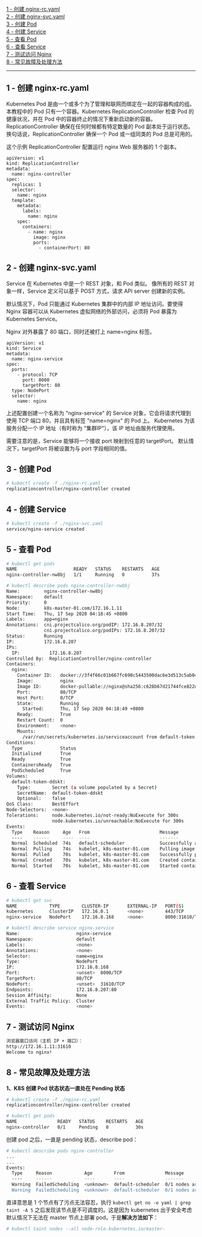 <nav>
<a href="#1---创建-nginx-rcyaml">1 - 创建 nginx-rc.yaml</a><br/>
<a href="#2---创建-nginx-svcyaml">2 - 创建 nginx-svc.yaml</a><br/>
<a href="#3---创建-pod">3 - 创建 Pod</a><br/>
<a href="#4---创建-service">4 - 创建 Service</a><br/>
<a href="#5---查看-pod">5 - 查看 Pod</a><br/>
<a href="#6---查看-service">6 - 查看 Service</a><br/>
<a href="#7---测试访问-nginx">7 - 测试访问 Nginx</a><br/>
<a href="#8---常见故障及处理方法">8 - 常见故障及处理方法</a><br/>

</nav>

---

## 1 - 创建 nginx-rc.yaml
Kubernetes Pod 是由一个或多个为了管理和联网而绑定在一起的容器构成的组。本教程中的 Pod 只有一个容器。Kubernetes ReplicationController 检查 Pod 的健康状况，并在 Pod 中的容器终止的情况下重新启动新的容器。ReplicationController 确保在任何时候都有特定数量的 Pod 副本处于运行状态。 换句话说，ReplicationController 确保一个 Pod 或一组同类的 Pod 总是可用的。

这个示例 ReplicationController 配置运行 nginx Web 服务器的 1 个副本。
```
apiVersion: v1
kind: ReplicationController
metadata:
  name: nginx-controller
spec:
  replicas: 1
  selector:
    name: nginx
  template:
    metadata:
      labels:
        name: nginx
    spec:
      containers:
        - name: nginx
          image: nginx
          ports:
            - containerPort: 80
```

## 2 - 创建 nginx-svc.yaml
Service 在 Kubernetes 中是一个 REST 对象，和 Pod 类似。 像所有的 REST 对象一样，Service 定义可以基于 POST 方式，请求 API server 创建新的实例。

默认情况下，Pod 只能通过 Kubernetes 集群中的内部 IP 地址访问。要使得 Nginx 容器可以从 Kubernetes 虚拟网络的外部访问，必须将 Pod 暴露为 Kubernetes Service。

Nginx 对外暴露了 80 端口，同时还被打上 name=nginx 标签。
```
apiVersion: v1
kind: Service
metadata:
  name: nginx-service
spec:
  ports:
    - protocol: TCP
      port: 8000
      targetPort: 80
  type: NodePort
  selector:
    name: nginx
```
上述配置创建一个名称为 "nginx-service" 的 Service 对象，它会将请求代理到使用 TCP 端口 80，并且具有标签 "name=nginx" 的 Pod 上。 Kubernetes 为该服务分配一个 IP 地址（有时称为 "集群IP"），该 IP 地址由服务代理使用。

需要注意的是，Service 能够将一个接收 port 映射到任意的 targetPort。 默认情况下，targetPort 将被设置为与 port 字段相同的值。

## 3 - 创建 Pod
```bash
# kubectl create -f ./nginx-rc.yaml
replicationcontroller/nginx-controller created
```

## 4 - 创建 Service
```bash
# kubectl create -f ./nginx-svc.yaml 
service/nginx-service created
```

## 5 - 查看 Pod
```bash
# kubectl get pods
NAME                     READY   STATUS    RESTARTS   AGE
nginx-controller-nw8bj   1/1     Running   0          37s
```
```bash
# kubectl describe pods nginx-controller-nw8bj
Name:         nginx-controller-nw8bj
Namespace:    default
Priority:     0
Node:         k8s-master-01.com/172.16.1.11
Start Time:   Thu, 17 Sep 2020 04:18:45 +0800
Labels:       app=nginx
Annotations:  cni.projectcalico.org/podIP: 172.16.8.207/32
              cni.projectcalico.org/podIPs: 172.16.8.207/32
Status:       Running
IP:           172.16.8.207
IPs:
  IP:           172.16.8.207
Controlled By:  ReplicationController/nginx-controller
Containers:
  nginx:
    Container ID:   docker://3f4f66c01b667fc690c5443500dac6e3d513c5ab0416f8715802a26cd0457e56
    Image:          nginx
    Image ID:       docker-pullable://nginx@sha256:c628b67d21744fce822d22fdcc0389f6bd763daac23a6b77147d0712ea7102d0
    Port:           80/TCP
    Host Port:      0/TCP
    State:          Running
      Started:      Thu, 17 Sep 2020 04:18:49 +0800
    Ready:          True
    Restart Count:  0
    Environment:    <none>
    Mounts:
      /var/run/secrets/kubernetes.io/serviceaccount from default-token-ddskt (ro)
Conditions:
  Type              Status
  Initialized       True 
  Ready             True 
  ContainersReady   True 
  PodScheduled      True 
Volumes:
  default-token-ddskt:
    Type:        Secret (a volume populated by a Secret)
    SecretName:  default-token-ddskt
    Optional:    false
QoS Class:       BestEffort
Node-Selectors:  <none>
Tolerations:     node.kubernetes.io/not-ready:NoExecute for 300s
                 node.kubernetes.io/unreachable:NoExecute for 300s
Events:
  Type    Reason     Age   From                          Message
  ----    ------     ----  ----                          -------
  Normal  Scheduled  74s   default-scheduler             Successfully assigned default/nginx-controller-nw8bj to k8s-master-01.com
  Normal  Pulling    74s   kubelet, k8s-master-01.com    Pulling image "nginx"
  Normal  Pulled     70s   kubelet, k8s-master-01.com    Successfully pulled image "nginx"
  Normal  Created    70s   kubelet, k8s-master-01.com    Created container nginx
  Normal  Started    70s   kubelet, k8s-master-01.com    Started container nginx
```

## 6 - 查看 Service
```bash
# kubectl get svc
NAME            TYPE        CLUSTER-IP       EXTERNAL-IP   PORT(S)          AGE
kubernetes      ClusterIP   172.16.0.1       <none>        443/TCP          39m
nginx-service   NodePort    172.16.8.168     <none>        8000:31610/TCP   10s
```
```bash
# kubectl describe service nginx-service
Name:                     nginx-service
Namespace:                default
Labels:                   <none>
Annotations:              <none>
Selector:                 name=nginx
Type:                     NodePort
IP:                       172.16.8.168
Port:                     <unset>  8000/TCP
TargetPort:               80/TCP
NodePort:                 <unset>  31610/TCP
Endpoints:                172.16.8.207:80
Session Affinity:         None
External Traffic Policy:  Cluster
Events:                   <none>
```

## 7 - 测试访问 Nginx
```bash
浏览器窗口访问（主机 IP + 端口）：
http://172.16.1.11:31610
Welcome to nginx!
```

## 8 - 常见故障及处理方法
**1、K8S 创建 Pod 状态状态一直处在 Pending 状态**
```bash
# kubectl create -f ./nginx-rc.yaml
replicationcontroller/nginx-controller created

# kubectl get pods
NAME               READY   STATUS    RESTARTS   AGE
nginx-controller   0/1     Pending   0          30s
```
创建 pod 之后，一直是 pending 状态，describe pod：
```bash
# kubectl describe pods nginx-controller
...
...
Events:
  Type     Reason            Age        From               Message
  ----     ------            ----       ----               -------
  Warning  FailedScheduling  <unknown>  default-scheduler  0/1 nodes are available: 1 node(s) had taint {node-role.kubernetes.io/master: }, that the pod didn't tolerate.
  Warning  FailedScheduling  <unknown>  default-scheduler  0/1 nodes are available: 1 node(s) had taint {node-role.kubernetes.io/master: }, that the pod didn't tolerate.
```
直译意思是 1 个节点有了污点无法容忍，执行 `kubectl get no -o yaml | grep taint -A 5` 之后发现该节点是不可调度的。这是因为 kubernetes 出于安全考虑默认情况下无法在 master 节点上部署 pod，于是**解决方法如下**：
```bash
# kubectl taint nodes --all node-role.kubernetes.io/master-
```
